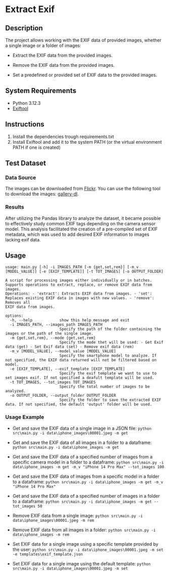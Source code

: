 # Extract Exif

## Description
The project allows working with the EXIF data of provided images, whether a single image or a folder of images:

- Extract the EXIF data from the provided images.

- Remove the EXIF data from the provided images.

- Set a predefined or provided set of EXIF data to the provided images.

## System Requirements
- Python 3.12.3
- [Exiftool](https://exiftool.org/)


## Instructions
1. Install the dependencies trough requirements.txt
2. Install Exiftool and add it to the system PATH (or the virtual environment PATH if one is created)


## Test Dataset

### Data Source
The images can be downloaded from [Flickr](https://www.flickr.com/).
You can use the following tool to download the images: [gallery-dl](https://github.com/mikf/gallery-dl).

### Results
After utilizing the Pandas library to analyze the dataset, it became possible to effectively study common EXIF tags depending on the camera sensor model. This analysis facilitated the creation of a pre-compiled set of EXIF metadata, which was used to add desired EXIF information to images lacking exif data.




## Usage
```
usage: main.py [-h] -i IMAGES_PATH [-m {get,set,rem}] [-m_v [MODEL_VALUE]] [-e [EXIF_TEMPLATE]] [-t TOT_IMAGES] [-o OUTPUT_FOLDER]

A script for processing images either individually or in batches. Supports operations to extract, replace, or remove EXIF data from images.
Operations: - 'extract': Extracts EXIF data from images. - 'set': Replaces existing EXIF data in images with new values. - 'remove': Removes all  
EXIF data from images.

options:
  -h, --help            show this help message and exit
  -i IMAGES_PATH, --images_path IMAGES_PATH
                        Specify the path of the folder containing the images or the path of the single image.
  -m {get,set,rem}, --mode {get,set,rem}
                        Specify the mode thet will be used: - Get Exif data (get) - Set Exif data (set) - Remove exif data (rem)
  -m_v [MODEL_VALUE], --model_value [MODEL_VALUE]
                        Specify the smartphone model to analyze. If not specified, the EXIF data returned will not be filtered based on model.
  -e [EXIF_TEMPLATE], --exif_template [EXIF_TEMPLATE]
                        Specify the exif template we want to use to set images exif. If not specified a deafult template will be used.
  -t TOT_IMAGES, --tot_images TOT_IMAGES
                        Specify the total number of images to be analyzed.
  -o OUTPUT_FOLDER, --output_folder OUTPUT_FOLDER
                        Specify the folder to save the extracted EXIF data. If not specified, the default 'output' folder will be used.
```

### Usage Example

- Get and save the EXIF data of a single image in a JSON file: `python src\main.py -i data\iphone_images\00001.jpeg -m get`

- Get and save the EXIF data of all images in a folder to a dataframe: `python src\main.py -i data\iphone_images -m get`

- Get and save the EXIF data of a specified number of images from a specific camera model in a folder to a dataframe: `python src\main.py -i data\iphone_images -m get -m_v "iPhone 14 Pro Max" --tot_images 100`

- Get and save the EXIF data of images from a specific model in a folder to a dataframe: `python src\main.py -i data\iphone_images -m get -m_v "iPhone 14 Pro Max"`

- Get and save the EXIF data of a specified number of images in a folder to a dataframe: `python src\main.py -i data\iphone_images -m get --tot_images 50`

- Remove EXIF data from a single image: `python src\main.py -i data\iphone_images\00001.jpeg -m rem`

- Remove EXIF data from all images in a folder: `python src\main.py -i data\iphone_images -m rem`

- Set EXIF data for a single image using a specific template provided by the user: `python src\main.py -i data\iphone_images\00001.jpeg -m set -e templates\exif_template.json`

<!-- TODO;- Set EXIF data for all images in a folder using a specific template: `python src\main.py -i data\iphone_images -m set -e templates\exif_template.json` -->

- Set EXIF data for a single image using the default template: `python src\main.py -i data\iphone_images\00001.jpeg -m set`

<!-- - Set EXIF data for all images in a folder using the default template: `python src\main.py -i data\iphone_images -m set` -->

